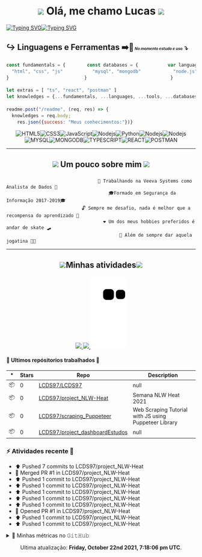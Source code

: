 <h1 align="center"><img src="https://media.giphy.com/media/WVFWzoOoSPO26BiXuu/giphy.gif" width="50"> Olá, me chamo Lucas <img src="https://media.giphy.com/media/ReWGiCNvI4dNoE4dE7/giphy.gif" width="50"></h1>

[![Typing SVG](https://readme-typing-svg.herokuapp.com?lines=%7C+Entusiasta+Programador+Back-End)](https://git.io/typing-svg)[![Typing SVG](https://readme-typing-svg.herokuapp.com?lines=%7C+Me+descobrindo+no+Front-End+%7C)](https://git.io/typing-svg)
## ↪️ __Linguagens__ e __Ferramentas__   ➡️🔄<font size=1> _No momento estudo e uso_</font><font size=4> ⤵️</font>


```js
const fundamentals = {        const databases = {           var languages = {          let tools = {
  "html", "css", "js"           "mysql", "mongodb"            "node.js", "python"        "npm", "yarn"
}                            }                               }                          }    
                  
let extras = [ "ts", "react", "postman" ]
let knowledges = {...fundamentals, ...languages, ...tools, ...databases, ...extras}

readme.post("/readme", (req, res) => {
  knowledges = req.body;
    res.json({success: "Meus conhecimentos:"})}                
```
<div align="center">

![HTML5](https://img.shields.io/badge/-HTML5-E34F26?style=flat-square&logo=html5&logoColor=white)![CSS3](https://img.shields.io/badge/-CSS3-1572B6?style=flat-square&logo=css3)![JavaScript](https://img.shields.io/badge/-JavaScript-black?style=flat-square&logo=javascript)![Nodejs](https://img.shields.io/badge/-Nodejs-339933?style=flat-square&logo=Node.js&logoColor=white)![Python](https://img.shields.io/badge/Python-14354C?style=flat-square&logo=python&logoColor=white)![Nodejs](https://img.shields.io/badge/-Npm-black?style=flat-square&logo=Npm&logoColor=black)![Nodejs](https://img.shields.io/badge/-Yarn-blue?style=flat-square&logo=Yarn&logoColor=black)![MYSQL](https://img.shields.io/badge/MySQL-00000F?flat-square&logo=mysql&logoColor=white)![MONGODB](https://img.shields.io/badge/MongoDB-4EA94B?style=flat-square&logo=mongodb&logoColor=white)![TYPESCRIPT](https://img.shields.io/badge/TypeScript%20-%23007ACC.svg?logo=typescript&logoColor=white)![REACT](https://img.shields.io/badge/React%20-%2320232a.svg?logo=react&logoColor=%2361DAFB)![POSTMAN](https://img.shields.io/badge/Postman-FF6C37?logo=postman&logoColor=white)

</div>
<hr>
<h2 align="center"><img src="https://media.giphy.com/media/h4aDtVysyWvdfRsBAq/giphy.gif" width="50"> Um pouco sobre mim <img src="https://media.giphy.com/media/UouuIQXT1NJ2Mc3lW2/giphy.gif" width="50"></h2>




###
                                      🔭 Trabalhando na Veeva Systems como Analista de Dados 🔭
                                          🎓Formado em Segurança da Informação 2017-2019🎓
                                🔓 Sempre me desafio, nada é melhor que a recompensa do aprendizado 🔑
                                        ❤️ Um dos meus hobbies preferidos é andar de skate 🛹
                                              🏃 Além de sempre dar aquela jogatina 👨‍💻 
                                  
                                          

<hr>

<h2 align="center"><img src="https://media.giphy.com/media/U4q3ag4oAN37cEodFB/giphy.gif" width="50">Minhas atividades<img src="https://media.giphy.com/media/U4q3ag4oAN37cEodFB/giphy.gif" width="50"></h2>

<p align="center">
<a href="https://github.com/DenverCoder1/github-readme-streak-stats">
<img src="https://github-readme-streak-stats.herokuapp.com?user=LCDS97&theme=tokyonight&hide_border=true" />
</a>
  <a href="https://wakatime.com/@lcds97">
  <img src="https://github-readme-stats.vercel.app/api/wakatime?username=lcds97&theme=tokyonight"/>
</a>
<a href="#"><img src="https://github.com/LCDS97/LCDS97/blob/output/github-contribution-grid-snake.svg" />
  </a>
</p>
<!--<a href="https://github.com/lcds97/">
  <img align="left" src="https://github-readme-stats.vercel.app/api/top-langs/?username=lcds97&langs_count=5&theme=tokyonight&layout=compact&include_all_commits=true" width=400/>
</a>

<a href="https://wakatime.com/@lcds97">
  <img src="https://github-readme-stats.vercel.app/api/top-langs/?username=lcds97&hide=powershell,batchfile,tex,php&layout=compact&theme=tokyonight&include_all_commits=false"
</a>
<a href="https://github.com/lcds97/">
  <img align="right" src="https://github-readme-stats.vercel.app/api?username=lcds97&show_icons=true&theme=jolly&hide=contribs,issues,stars" width=300 />
</a> -->


#### 🤩 Ultimos repósitorios trabalhados 🤩

|*|Stars|Repo|Description|
|---|---|---|---|
| 📦 | 0 | [LCDS97/LCDS97](https://github.com/LCDS97/LCDS97) | null |
| 📦 | 0 | [LCDS97/project_NLW-Heat](https://github.com/LCDS97/project_NLW-Heat) | Semana NLW Heat 2021 |
| 📦 | 0 | [LCDS97/scraping_Puppeteer](https://github.com/LCDS97/scraping_Puppeteer) | Web Scraping Tutorial with JS using Puppeteer Library |
| 📦 | 0 | [LCDS97/project_dashboardEstudos](https://github.com/LCDS97/project_dashboardEstudos) | null |


### :zap: Atividades recente 👀


* ⬆️ Pushed 7 commits to LCDS97/project_NLW-Heat
* 🎉 Merged PR #1 in LCDS97/project_NLW-Heat
* ⬆️ Pushed 1 commit to LCDS97/project_NLW-Heat
* ⬆️ Pushed 1 commit to LCDS97/project_NLW-Heat
* ⬆️ Pushed 1 commit to LCDS97/project_NLW-Heat
* ⬆️ Pushed 1 commit to LCDS97/project_NLW-Heat
* ⬆️ Pushed 1 commit to LCDS97/project_NLW-Heat
* 💪 Opened PR #1 in LCDS97/project_NLW-Heat
* ⬆️ Pushed 1 commit to LCDS97/project_NLW-Heat
* ⬆️ Pushed 1 commit to LCDS97/project_NLW-Heat

<details>
  <summary>🔔 Minhas métricas no 𝙶𝚒𝚝𝙷𝚞𝚋 </summary>

![Metrics](https://metrics.lecoq.io/LCDS97?template=classic&config.timezone=America%2FSao_Paulo)

</details>

<p align="center"> Ultima atualização: <b>Friday, October 22nd 2021, 7:18:06 pm UTC</b>. </p>

<!--
**LCDS97/LCDS97** is a ✨ _special_ ✨ repository because its `README.md` (this file) appears on your GitHub profile.

Here are some ideas to get you started:

- 🔭 I’m currently working on ...
- 🌱 I’m currently learning ...
- 👯 I’m looking to collaborate on ...
- 🤔 I’m looking for help with ...
- 💬 Ask me about ...
- 📫 How to reach me: ...
- 😄 Pronouns: ...
- ⚡ Fun fact: ...
-->
